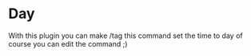 # Day
With this plugin you can make /tag this command set the time to day of course you can edit the command ;)
